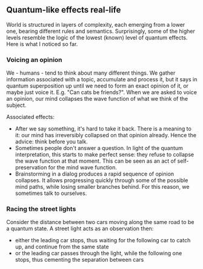## Quantum-like effects real-life

World is structured in layers of complexity, each emerging from a lower one, bearing different rules and semantics. Surprisingly, some of the higher levels resemble the logic of the lowest (known) level of quantum effects. Here is what I noticed so far.

### Voicing an opinion

We - humans - tend to think about many different things. We gather information associated with a topic, accumulate and process it, but it says in quantum superposition up until we need to form an exact opinion of it, or maybe just voice it. E.g. "Can cats be friends?". When we are asked to voice an opinion, our mind collapses the wave function of what we think of the subject.

Associated effects:
  - After we say something, it's hard to take it back. There is a meaning to it: our mind has irreversibly collapsed on that opinion already. Hence the advice: think before you talk.
  - Sometimes people don't answer a question. In light of the quantum interpretation, this starts to make perfect sense: they refuse to collapse the wave function at that moment. This can be seen as an act of self-preservation for the mind wave function.
  - Brainstorming in a dialog produces a rapid sequence of opinion collapses. It allows progressing quickly through some of the possible mind paths, while losing smaller branches behind. For this reason, we sometimes talk to ourselves.

### Racing the street lights

Consider the distance between two cars moving along the same road to be a quantum state. A street light acts as an observation then:
  - either the leading car stops, thus waiting for the following car to catch up, and continue from the same state
  - or the leading car passes through the light, while the following one stops, thus cementing the separation between cars
